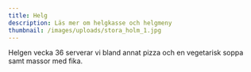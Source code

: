 ```yaml
---
title: Helg
description: Läs mer om helgkasse och helgmeny
thumbnail: /images/uploads/stora_holm_1.jpg
---
```

Helgen vecka 36 serverar vi bland annat pizza och en vegetarisk soppa samt massor med fika.
